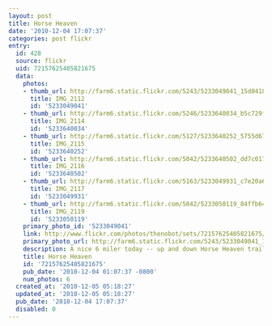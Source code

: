 ```yaml
---
layout: post
title: Horse Heaven
date: '2010-12-04 17:07:37'
categories: post flickr
entry:
  id: 428
  source: flickr
  uid: 72157625405821675
  data:
    photos:
    - thumb_url: http://farm6.static.flickr.com/5243/5233049041_15d0418739_s.jpg
      title: IMG_2112
      id: '5233049041'
    - thumb_url: http://farm6.static.flickr.com/5246/5233640034_b5c729f261_s.jpg
      title: IMG_2114
      id: '5233640034'
    - thumb_url: http://farm6.static.flickr.com/5127/5233640252_5755d67ce0_s.jpg
      title: IMG_2115
      id: '5233640252'
    - thumb_url: http://farm6.static.flickr.com/5042/5233640502_dd7c017cdc_s.jpg
      title: IMG_2116
      id: '5233640502'
    - thumb_url: http://farm6.static.flickr.com/5163/5233049931_c7e20a68e7_s.jpg
      title: IMG_2117
      id: '5233049931'
    - thumb_url: http://farm6.static.flickr.com/5042/5233050119_84ffb64ed0_s.jpg
      title: IMG_2119
      id: '5233050119'
    primary_photo_id: '5233049041'
    link: http://www.flickr.com/photos/thenobot/sets/72157625405821675/
    primary_photo_url: http://farm6.static.flickr.com/5243/5233049041_15d0418739_m.jpg
    description: A nice 6 miler today -- up and down Horse Heaven trail.
    title: Horse Heaven
    id: '72157625405821675'
    pub_date: '2010-12-04 01:07:37 -0800'
    num_photos: 6
  created_at: '2010-12-05 05:18:27'
  updated_at: '2010-12-05 05:18:27'
  pub_date: '2010-12-04 17:07:37'
  disabled: 0
---
```

